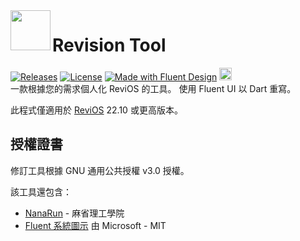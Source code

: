 <img  align="left" src="windows/runner/resources/revision_icon.ico" width="64" height="64" />

# Revision Tool
[![Releases](https://img.shields.io/github/v/release/MeetRevision/revision-tool.svg)](https://github.com/MeetRevision/revision-tool/releases)
[![License](https://img.shields.io/github/license/MeetRevision/revision-tool.svg)](https://github.com/MeetRevision/revision-tool/blob/main/LICENSE)
[![Made with Fluent Design](https://img.shields.io/badge/fluent-design-blue?style=flat-square&color=gray&labelColor=0078D7)](https://github.com/bdlukaa/fluent_ui)
<a href="https://www.buymeacoffee.com/meetrevision" target="_blank"><img src="https://www.buymeacoffee.com/assets/img/custom_images/orange_img.png" alt="Buy Me A Coffee" height="20px"></a>
<br>
一款根據您的需求個人化 ReviOS 的工具。 使用 Fluent UI 以 Dart 重寫。

此程式僅適用於 [ReviOS](https://www.revi.cc/) 22.10 或更高版本。

## 授權證書

修訂工具根據 GNU 通用公共授權 v3.0 授權。

該工具還包含：
* [NanaRun](https://github.com/M2Team/NanaRun) - 麻省理工學院
* [Fluent 系統圖示](https://github.com/microsoft/fluentui-system-icons) 由 Microsoft - MIT
